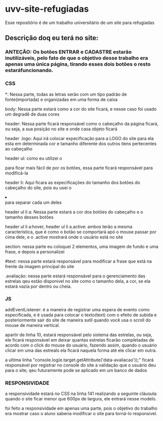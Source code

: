 # uvv-site-refugiadas
Esse repositório é de um trabalho universitário de um site para refugiadas

## Descrição doq eu terá no site:

### ANTEÇÃO: Os botões ENTRAR e CADASTRE estarão inutilizáveis, pelo fato de que o objetivo desse trabalho era apenas uma única página, tirando esses dois botões o resto estaráfuncionando.

### CSS
*: Nessa parte, todas as letras serão com um tipo padrão de fonte(importada) e organizadas em uma forma de caixa

body: Nessa parte estará como a cor do site ficará, e nesse caso foi usado um degradê de duas cores

header: Nessa parte ficará responsável como o cabeçalho da página ficará, ou seja, a sua posição no site e onde casa objeto ficará

header .logo: Aqui irá colocar expecificação para a LOGO do site para ela esta em determinada cor e tamanho diferente dos outros itens pertecentes ao cabeçalho

header ul: como eu utilizei o <ul></ul> para ficar mais fácil de por os botões, essa parte ficará responsável para modificá-la

header li: Aqui ficara as expecificações do tamanho dos botões do cabeçalho do site, pois eu usei o <li></li> para separar cada um deles

header ul li a: Nessa parte estará a cor dos botões do cabeçalho e o tamanho desses botões

header ul li a:hover, header ul li a.active: ambos terão a mesma caracteristica, que é como o botão se comportará apó o mouse passar por cima dele, e o .active mostrará onde o usuário está no site

section: nessa parte eu coloquei 2 elementos, uma imagem de fundo e uma frase, e depois a personalizei

#text: nessa parte estará responsável para modificar a frase que está na frente da imagem principal do site

.avaliação: nessa parte estará responsável para o gerenciamento das estrelas qeu estão disponivel no site
como o tamanho dela, a cor, se ela estará vazia por dentro ou cheia.


### JS


addEventListener: é a maneira de registrar uma espera de evento como especificada, e é usada para colocar o texto(text) com o efeito de subida
e posteriormente sair do site de maneira sutil quando você usa o scroll do mouse de maneira vertical.
 
apartir de linha 10, estará responsável pelo sistema das estrelas, ou seja, ele ficará responsável em deixar quantas estrelas ficarão completadas de acordo com o click do mouse do usuário, 
fazendo assim, quando o usuário clicar em uma das estreals ela ficará naquela forma até ele clicar em outra.

a ultima linha "console.log(e.target.getAttribute('data-avaliacao'));" ficará responsável por registrar no console do site a validação que o usuário deu para o site, qeu futuramente pode se aplicado em um banco de dados

### RESPONSIVIDADE

a responsividade estará no CSS na linha 141 realizando a seguinte cláusula: quando o site ficar menor que 600px de largura, ele entrará nesse modelo.

foi feito a responsividade em apenas uma parte, pois o objetivo do trabalho era mostrar caso o aluno saberia modificar o site para torná-lo responsivel.



